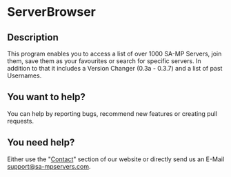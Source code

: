 # ServerBrowser

## Description
This program enables you to access a list of over 1000 SA-MP Servers, join them, save them as your favourites or search for specific servers.
In addition to that it includes a Version Changer (0.3a - 0.3.7) and a list of past Usernames.

## You want to help?
You can help by reporting bugs, recommend new features or creating pull requests.

## You need help?
Either use the "[Contact](https://sa-mpservers.com/contact.php)" section of our website or directly send us an E-Mail [support@sa-mpservers.com](mailto:support@sa-mpservers.com).
